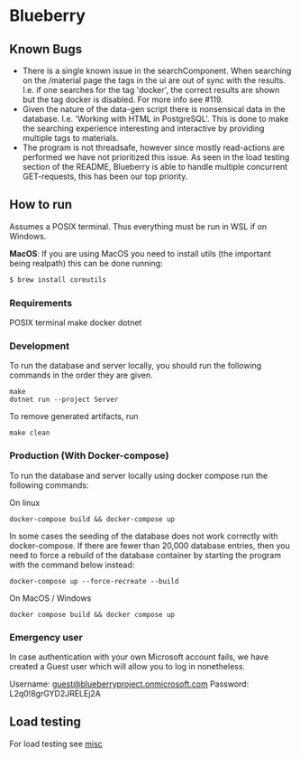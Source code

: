 # Blueberry

## Known Bugs
- There is a single known issue in the searchComponent. When searching on the /material page the tags in the ui are out of sync with the results. I.e. if one searches for the tag 'docker', the correct results are shown but the tag docker is disabled. For more info see #119.
- Given the nature of the data-gen script there is nonsensical data in the database. I.e. 'Working with HTML in PostgreSQL'. 
This is done to make the searching experience interesting and interactive by providing multiple tags to materials. 
- The program is not threadsafe, however since mostly read-actions are performed we have not prioritized this issue. As seen in the load testing section of the README, Blueberry is able to handle multiple concurrent GET-requests, this has been our top priority.

## How to run

Assumes a POSIX terminal. Thus everything must be run in WSL if on Windows.

**MacOS**: If you are using MacOS you need to install utils (the important being realpath) this can be done running:

```bash
$ brew install coreutils
```

### Requirements

POSIX terminal
make
docker
dotnet

### Development

To run the database and server locally, you should run the following commands in the order they are given.

```shell
make
dotnet run --project Server
```

To remove generated artifacts, run

```shell
make clean
```

### Production (With Docker-compose)

To run the database and server locally using docker compose run the following commands:

On linux

```shell
docker-compose build && docker-compose up
```

In some cases the seeding of the database does not work correctly with docker-compose.
If there are fewer than 20,000 database entries, then you need to force a rebuild of
the database container by starting the program with the command below instead:
```shell
docker-compose up --force-recreate --build
```

On MacOS / Windows

```shell
docker compose build && docker compose up
```

### Emergency user

In case authentication with your own Microsoft account fails, we have created a Guest user which will allow you to log in
nonetheless.

Username: guest@blueberryproject.onmicrosoft.com
Password: L2q0!8grGYD2JRELEj2A

## Load testing

For load testing see [misc](/Misc)
